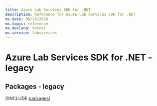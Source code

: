 ```yaml
---
title: Azure Lab Services SDK for .NET
description: Reference for Azure Lab Services SDK for .NET
ms.date: 08/28/2024
ms.topic: reference
ms.devlang: dotnet
ms.service: labservices
---
```

# Azure Lab Services SDK for .NET - legacy
## Packages - legacy
[!INCLUDE [packages](lab-services-index.md)]